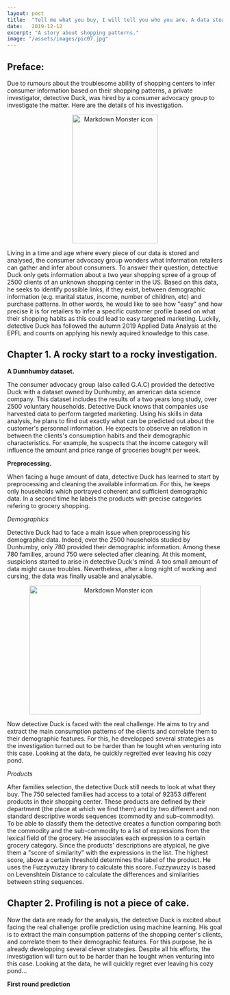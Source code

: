 ```yaml
---
layout: post
title:  "Tell me what you buy, I will tell you who you are. A data story."
date:   2019-12-12
excerpt: "A story about shopping patterns."
image: "/assets/images/pic07.jpg"
---
```


## Preface: 
Due to rumours about the troublesome ability of shopping centers to infer consumer information based on their shopping patterns, a private investigator, detective Duck, was hired by a consumer advocacy group to investigate the matter. Here are the details of his investigation. 

<style>
    .img-container{
        text-align: center;
    }
</style>
<body>
<div class = 'img-container'>
<img src="{{ "/assets/images/pic08.png" | absolute_url }}"
    alt="Markdown Monster icon" width = "200" height = "300" />
</div>
</body>

Living in a time and age where every piece of our data is stored and analysed, the consumer advocacy group wonders what information retailers can gather and infer about consumers. To answer their question, detective Duck only gets information about a two year shopping spree of a group of 2500 clients of an unknown shopping center in the US. Based on this data, he seeks to identify possible links, if they exist, between demographic information (e.g. marital status, income, number of children, etc) and  purchase patterns. In other words, he would like to see how "easy" and how precise it is for retailers to infer a specific customer profile based on what their shopping habits as this could lead to easy targeted marketing. Luckily, detective Duck has followed the autumn 2019 Applied Data Analysis at the EPFL and counts on applying his newly aquired knowledge to this case. 

## Chapter 1. A rocky start to a rocky investigation.    

**A Dunnhumby dataset.**

The consumer advocacy group (also called G.A.C) provided the detective Duck  with a dataset owned by Dunhumby, an american data science company. This dataset includes the results of a two years long study, over 2500 voluntary households. Detective Duck knows that companies use harvested data to perform targeted marketing. Using his skills in data analysis, he plans to find out exactly what can be predicted out about the customer's personnal information. He expects to observe an relation in between the clients's consumption habits and their demographic characteristics. For example, he suspects that the income category will influence the amount and price range of groceries bought per week. 

**Preprocessing.**    

When facing a huge amount of data, detective Duck has learned to start by preprocessing and cleaning the available information. For this, he keeps only households which portrayed coherent and sufficient demographic data. In a second time he labels the products with precise categories refering to grocery shopping.

*Demographics*   

Detective Duck had to face a main issue when preprocessing his demographic data. Indeed, over the 2500 households studied by Dunhumby, only 780 provided their demographic information. Among these 780 families, around 750 were selected after cleaning. At this moment, suspicions started to arise in detective Duck's mind. A too small amount of data might cause troubles. Nevertheless, after a long night of working and cursing, the data was finally usable and analysable.
 
<style>
    .img-container{
        text-align: center;
    }
</style>
<body>
<div class = 'img-container'>
<img src="{{ "/assets/images/pic09.png" | absolute_url }}"
    alt="Markdown Monster icon" width = "400" height = "300" />
</div>
</body>

Now detective Duck is faced with the real challenge. He aims to try and extract the main consumption patterns of the clients and correlate them to their demographic features. For this, he developped several strategies as the investigation turned out to be harder than he tought when venturing into this case. Looking at the data, he quickly regretted ever leaving his cozy pond. 


*Products*       

After families selection, the detective Duck still needs to look at what they buy. The 750 selected families had access to a total of 92353 different products in their shopping center. These products are defined by their department (the place at which we find them) and by two different and non standard descriptive words sequences (commodity and sub-commodity). To be able to classify them the detective creates a function comparing both the commodity and the sub-commodity to a list of expressions from the lexical field of the grocery. He associates each expression to a certain grocery category. Since the products' descriptions are atypical, he give them a "score of similarity" with the expressions in the list. The highest score, above a certain threshold determines the label of the product. He uses the Fuzzywuzzy library to calculate this score. Fuzzywuzzy is based on Levenshtein Distance to calculate the differences and similarities between string sequences. 


## Chapter 2. Profiling is not a piece of cake. 

Now the data are ready for the analysis, the detective Duck is excited about facing the real challenge: profile prediction using machine learning. His goal is to extract the main consumption patterns of the shopping center's clients, and correlate them to their demographic features. For this purpose, he is already developping several clever strategies. Despite all his efforts, the investigation will turn out to be harder than he tought when venturing into this case. Looking at the data, he will quickly regret ever leaving his cozy pond...

**First round prediction**